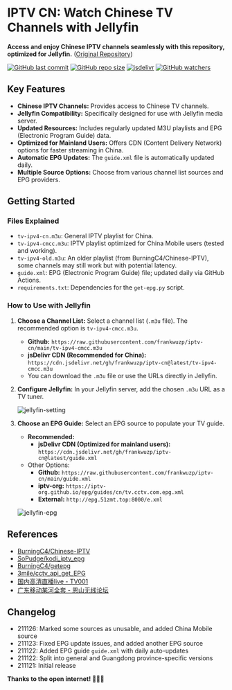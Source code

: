 # IPTV CN: Watch Chinese TV Channels with Jellyfin

**Access and enjoy Chinese IPTV channels seamlessly with this repository, optimized for Jellyfin.**  ([Original Repository](https://github.com/frankwuzp/iptv-cn))

[![GitHub last commit](https://img.shields.io/github/last-commit/frankwuzp/iptv-cn/main?style=flat-square)](https://github.com/frankwuzp/iptv-cn)
[![GitHub repo size](https://img.shields.io/github/repo-size/frankwuzp/iptv-cn?style=flat-square)](https://github.com/frankwuzp/iptv-cn)
[![jsdelivr](https://data.jsdelivr.com/v1/package/gh/frankwuzp/iptv-cn/badge)](https://www.jsdelivr.com/package/gh/frankwuzp/iptv-cn)
[![GitHub watchers](https://img.shields.io/github/watchers/frankwuzp/iptv-cn?style=social)](https://github.com/frankwuzp/iptv-cn)

## Key Features

*   **Chinese IPTV Channels:** Provides access to Chinese TV channels.
*   **Jellyfin Compatibility:** Specifically designed for use with Jellyfin media server.
*   **Updated Resources:** Includes regularly updated M3U playlists and EPG (Electronic Program Guide) data.
*   **Optimized for Mainland Users:** Offers CDN (Content Delivery Network) options for faster streaming in China.
*   **Automatic EPG Updates:** The `guide.xml` file is automatically updated daily.
*   **Multiple Source Options:** Choose from various channel list sources and EPG providers.

## Getting Started

### Files Explained

*   `tv-ipv4-cn.m3u`: General IPTV playlist for China.
*   `tv-ipv4-cmcc.m3u`: IPTV playlist optimized for China Mobile users (tested and working).
*   `tv-ipv4-old.m3u`:  An older playlist (from BurningC4/Chinese-IPTV), some channels may still work but with potential latency.
*   `guide.xml`: EPG (Electronic Program Guide) file; updated daily via GitHub Actions.
*   `requirements.txt`: Dependencies for the `get-epg.py` script.

### How to Use with Jellyfin

1.  **Choose a Channel List:** Select a channel list (`.m3u` file).  The recommended option is `tv-ipv4-cmcc.m3u`.
    *   **Github:**  `https://raw.githubusercontent.com/frankwuzp/iptv-cn/main/tv-ipv4-cmcc.m3u`
    *   **jsDelivr CDN (Recommended for China):**  `https://cdn.jsdelivr.net/gh/frankwuzp/iptv-cn@latest/tv-ipv4-cmcc.m3u`
    *   You can download the `.m3u` file or use the URLs directly in Jellyfin.

2.  **Configure Jellyfin:** In your Jellyfin server, add the chosen `.m3u` URL as a TV tuner.

    ![jellyfin-setting](./image/jellyfin-settings.jpg)

3.  **Choose an EPG Guide:** Select an EPG source to populate your TV guide.
    *   **Recommended:**
        *   **jsDelivr CDN (Optimized for mainland users):**  `https://cdn.jsdelivr.net/gh/frankwuzp/iptv-cn@latest/guide.xml`
    *   Other Options:
        *   **Github:**  `https://raw.githubusercontent.com/frankwuzp/iptv-cn/main/guide.xml`
        *   **iptv-org:** `https://iptv-org.github.io/epg/guides/cn/tv.cctv.com.epg.xml`
        *   **External:** `http://epg.51zmt.top:8000/e.xml`

    ![jellyfin-epg](./image/jellyfin-epg.jpg)

## References

*   [BurningC4/Chinese-IPTV](https://github.com/BurningC4/Chinese-IPTV)
*   [SoPudge/kodi_iptv_epg](https://github.com/SoPudge/kodi_iptv_epg)
*   [BurningC4/getepg](https://github.com/BurningC4/getepg)
*   [3mile/cctv_api_get_EPG](https://github.com/3mile/cctv_api_get_EPG)
*   [国内高清直播live - TV001](http://www.tv001.vip/forum.php?mod=viewthread&tid=3)
*   [广东移动某河全套 - 恩山无线论坛](https://www.right.com.cn/forum/thread-6809023-1-1.html)

## Changelog

*   211126: Marked some sources as unusable, and added China Mobile source
*   211123: Fixed EPG update issues, and added another EPG source
*   211122: Added EPG guide `guide.xml` with daily auto-updates
*   211122: Split into general and Guangdong province-specific versions
*   211121: Initial release

**Thanks to the open internet! 🎉🎉🎉**
